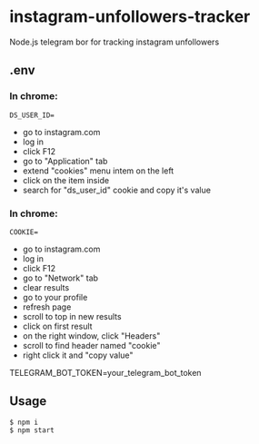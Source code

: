 # instagram-unfollowers-tracker
Node.js telegram bor for tracking instagram unfollowers

## .env
### In chrome: 
```
DS_USER_ID=
```
- go to instagram.com
- log in
- click F12
- go to "Application" tab
- extend "cookies" menu intem on the left
- click on the item inside
- search for "ds_user_id" cookie and copy it's value 

### In chrome: 
```
COOKIE=
```
- go to instagram.com
- log in
- click F12
- go to "Network" tab
- clear results
- go to your profile
- refresh page
- scroll to top in new results
- click on first result
- on the right window, click "Headers"
- scroll to find header named "cookie"
- right click it and "copy value"

TELEGRAM_BOT_TOKEN=your_telegram_bot_token

## Usage

```
$ npm i
$ npm start
```
